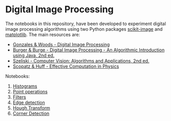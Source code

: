# Digital Image Processing
The notebooks in this repository, have been developed to experiment digital image processing algorithms using two Python packages [scikit-image](https://scikit-image.org/) and [matplotlib](https://matplotlib.org/).
The main resources are:
* [Gonzales & Woods - Digital Image Processing](http://www.imageprocessingplace.com/DIP-4E/dip4e_main_page.htm)
* [Burger & Burge - Digital Image Processing - An Algorithmic Introduction using Java, 2nd ed.](https://imagingbook.com/)
* [Szeliski - Computer Vision: Algorithms and Applications, 2nd ed.](http://szeliski.org/Book/)
* [Scopatz & Huff - Effective Computation in Physics](http://physics.codes/)

Notebooks:

1. [Histograms](histograms.ipynb)
2. [Point operations](point_operations.ipynb)
3. [Filters](filters.ipynb)
4. [Edge detection](edge_detection.ipynb)
5. [Hough Transform](hough_transform.ipynb)
6. [Corner Detection](corner_detection.ipynb)
